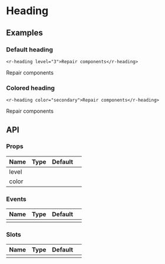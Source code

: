 # Heading

## Examples

### Default heading

```vue
<r-heading level="3">Repair components</r-heading>
```

<div class="vue">
    <r-heading level="3">Repair components</r-heading>
</div>

### Colored heading

```vue
<r-heading color="secondary">Repair components</r-heading>
```

<div class="vue">
    <r-heading color="secondary">Repair components</r-heading>
</div>

<div class="api">

## API

### Props

| Name  | Type | Default |     |
| ----- | ---- | ------- | --- |
| level |      |         |     |
| color |      |         |     |

### Events

| Name | Type | Default |     |
| ---- | ---- | ------- | --- |
|      |      |         |     |

### Slots

| Name | Type | Default |     |
| ---- | ---- | ------- | --- |
|      |      |         |     |

</div>
